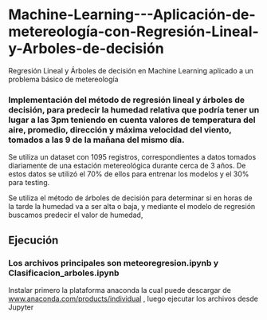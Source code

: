 # Machine-Learning---Aplicación-de-metereología-con-Regresión-Lineal-y-Arboles-de-decisión
Regresión Lineal y Árboles de decisión en Machine Learning aplicado a un problema básico de metereología 

### Implementación del método de regresión lineal y árboles de decisión, para predecir la humedad relativa que podría tener un lugar a las 3pm teniendo en cuenta valores de temperatura del aire, promedio, dirección y máxima velocidad del viento, tomados a las 9 de la mañana del mismo día.


Se utiliza un dataset con 1095 registros, correspondientes a datos tomados diariamente de una estación metereológica durante cerca de 3 años. De estos datos se utilizó el 70% de ellos para entrenar los modelos y el 30% para testing.

Se utiliza el método de árboles de decisión para determinar si en horas de la tarde la humedad va a ser alta o baja, y mediante el modelo de regresión buscamos predecir el valor de humedad,

## Ejecución
### Los archivos principales son meteoregresion.ipynb y Clasificacion_arboles.ipynb
Instalar primero la plataforma anaconda la cual puede descargar de www.anaconda.com/products/individual , luego ejecutar los archivos desde Jupyter
